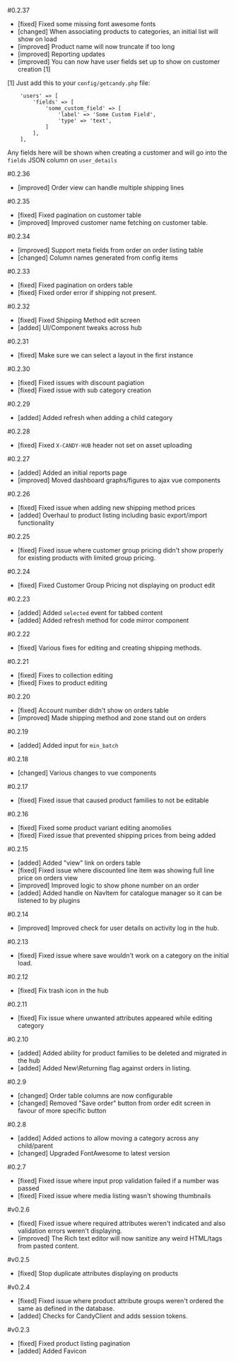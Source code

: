 #0.2.37

- [fixed] Fixed some missing font awesome fonts
- [changed] When associating products to categories, an initial list will show on load
- [improved] Product name will now truncate if too long
- [improved] Reporting updates
- [improved] You can now have user fields set up to show on customer creation [1]

[1]
Just add this to your `config/getcandy.php` file:

```
    'users' => [
        'fields' => [
            'some_custom_field' => [
                'label' => 'Some Custom Field',
                'type' => 'text',
            ]
        ],
    ],
```

Any fields here will be shown when creating a customer and will go into the `fields` JSON column on `user_details`

#0.2.36

- [improved] Order view can handle multiple shipping lines

#0.2.35

- [fixed] Fixed pagination on customer table
- [improved] Improved customer name fetching on customer table.

#0.2.34

- [improved] Support meta fields from order on order listing table
- [changed] Column names generated from config items

#0.2.33

- [fixed] Fixed pagination on orders table
- [fixed] Fixed order error if shipping not present.

#0.2.32

- [fixed] Fixed Shipping Method edit screen
- [added] UI/Component tweaks across hub

#0.2.31

- [fixed] Make sure we can select a layout in the first instance

#0.2.30

- [fixed] Fixed issues with discount pagiation
- [fixed] Fixed issue with sub category creation

#0.2.29

- [added] Added refresh when adding a child category

#0.2.28

- [fixed] Fixed `X-CANDY-HUB` header not set on asset uploading

#0.2.27

- [added] Added an initial reports page
- [improved] Moved dashboard graphs/figures to ajax vue components

#0.2.26

- [fixed] Fixed issue when adding new shipping method prices
- [added] Overhaul to product listing including basic export/import functionality

#0.2.25

- [fixed] Fixed issue where customer group pricing didn't show properly for existing products with limited group pricing.

#0.2.24

- [fixed]  Fixed Customer Group Pricing not displaying on product edit

#0.2.23

- [added] Added `selected` event for tabbed content
- [added] Added refresh method for code mirror component

#0.2.22

- [fixed] Various fixes for editing and creating shipping methods.

#0.2.21

- [fixed] Fixes to collection editing
- [fixed] Fixes to product editing

#0.2.20

- [fixed] Account number didn't show on orders table
- [improved] Made shipping method and zone stand out on orders

#0.2.19

- [added] Added input for `min_batch`

#0.2.18

- [changed] Various changes to vue components

#0.2.17

- [fixed] Fixed issue that caused product families to not be editable

#0.2.16

- [fixed] Fixed some product variant editing anomolies
- [fixed] Fixed issue that prevented shipping prices from being added

#0.2.15

- [added] Added "view" link on orders table
- [fixed] Fixed issue where discounted line item was showing full line price on orders view
- [improved] Improved logic to show phone number on an order
- [added] Added handle on NavItem for catalogue manager so it can be listened to by plugins

#0.2.14

- [improved] Improved check for user details on activity log in the hub.

#0.2.13

- [fixed] Fixed issue where save wouldn't work on a category on the initial load.

#0.2.12

- [fixed] Fix trash icon in the hub

#0.2.11

- [fixed] Fix issue where unwanted attributes appeared while editing category

#0.2.10

- [added] Added ability for product families to be deleted and migrated in the hub
- [added] Added New\Returning flag against orders in listing.

#0.2.9

- [changed] Order table columns are now configurable
- [changed] Removed "Save order" button from order edit screen in favour of more specific button

#0.2.8

- [added] Added actions to allow moving a category across any child/parent
- [changed] Upgraded FontAwesome to latest version

#0.2.7

- [fixed] Fixed issue where input prop validation failed if a number was passed
- [fixed] Fixed issue where media listing wasn't showing thumbnails

#v0.2.6

- [fixed] Fixed issue where required attributes weren't indicated and also validation errors weren't displaying.
- [improved] The Rich text editor will now sanitize any weird HTML/tags from pasted content.

#v0.2.5

- [fixed] Stop duplicate attributes displaying on products

#v0.2.4

- [fixed] Fixed issue where product attribute groups weren't ordered the same as defined in the database.
- [added] Checks for CandyClient and adds session tokens.

#v0.2.3

- [fixed] Fixed product listing pagination
- [added] Added Favicon